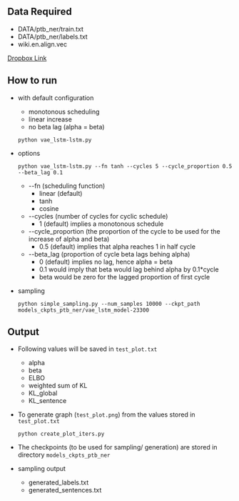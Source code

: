 ## Data Required
- DATA/ptb_ner/train.txt
- DATA/ptb_ner/labels.txt
- wiki.en.align.vec

[Dropbox Link](https://www.dropbox.com/sh/5bgmlo33bpjam2f/AAA39m2wM0Tj5s1FpvokpsACa?dl=0)

## How to run

- with default configuration
  - monotonous scheduling
  - linear increase
  - no beta lag (alpha = beta)

  `python vae_lstm-lstm.py`

- options

  `python vae_lstm-lstm.py --fn tanh --cycles 5 --cycle_proportion 0.5 --beta_lag 0.1`
  - --fn (scheduling function)
    - linear (default)
    - tanh
    - cosine
  - --cycles (number of cycles for cyclic schedule)
    - 1 (default) implies a monotonous schedule
  - --cycle_proportion (the proportion of the cycle to be used for the increase of alpha and beta)
    - 0.5 (default) implies that alpha reaches 1 in half cycle
  - --beta_lag (proportion of cycle beta lags behing alpha)
    - 0 (default) implies no lag, hence alpha = beta
    - 0.1 would imply that beta would lag behind alpha by 0.1*cycle
    - beta would be zero for the lagged proportion of first cycle

- sampling

  `python simple_sampling.py --num_samples 10000 --ckpt_path models_ckpts_ptb_ner/vae_lstm_model-23300`

## Output
- Following values will be saved in `test_plot.txt`
  - alpha
  - beta
  - ELBO
  - weighted sum of KL
  - KL_global
  - KL_sentence

- To generate graph (`test_plot.png`) from the values stored in `test_plot.txt`

  `python create_plot_iters.py`

- The checkpoints (to be used for sampling/ generation) are stored in directory `models_ckpts_ptb_ner`

- sampling output
  - generated_labels.txt
  - generated_sentences.txt

